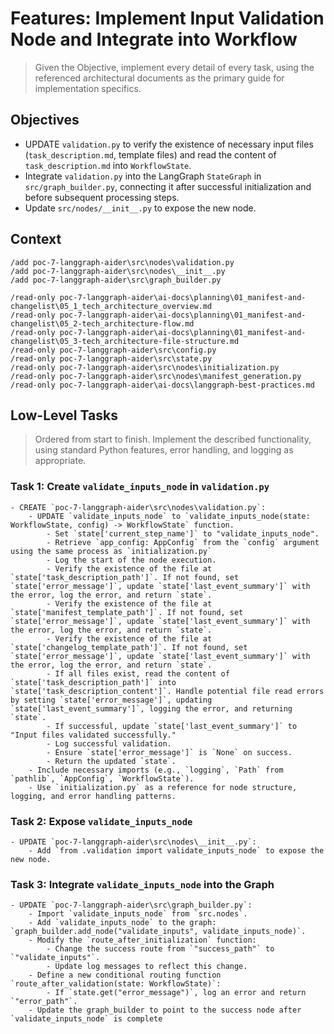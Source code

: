 # Features: Implement Input Validation Node and Integrate into Workflow

> Given the Objective, implement every detail of every task, using the referenced architectural documents as the primary guide for implementation specifics.

## Objectives

- UPDATE `validation.py` to verify the existence of necessary input files (`task_description.md`, template files) and read the content of `task_description.md` into `WorkflowState`.
- Integrate `validation.py` into the LangGraph `StateGraph` in `src/graph_builder.py`, connecting it after successful initialization and before subsequent processing steps.
- Update `src/nodes/__init__.py` to expose the new node.

## Context
```
/add poc-7-langgraph-aider\src\nodes\validation.py
/add poc-7-langgraph-aider\src\nodes\__init__.py
/add poc-7-langgraph-aider\src\graph_builder.py

/read-only poc-7-langgraph-aider\ai-docs\planning\01_manifest-and-changelist\05_1_tech_architecture_overview.md
/read-only poc-7-langgraph-aider\ai-docs\planning\01_manifest-and-changelist\05_2-tech_architecture-flow.md
/read-only poc-7-langgraph-aider\ai-docs\planning\01_manifest-and-changelist\05_3-tech_architecture-file-structure.md
/read-only poc-7-langgraph-aider\src\config.py
/read-only poc-7-langgraph-aider\src\state.py
/read-only poc-7-langgraph-aider\src\nodes\initialization.py
/read-only poc-7-langgraph-aider\src\nodes\manifest_generation.py
/read-only poc-7-langgraph-aider\ai-docs\langgraph-best-practices.md
```

## Low-Level Tasks
> Ordered from start to finish. Implement the described functionality, using standard Python features, error handling, and logging as appropriate.

### Task 1: Create `validate_inputs_node` in `validation.py`
```
- CREATE `poc-7-langgraph-aider\src\nodes\validation.py`:
    - UPDATE `validate_inputs_node` to `validate_inputs_node(state: WorkflowState, config) -> WorkflowState` function.
        - Set `state['current_step_name']` to "validate_inputs_node".
        - Retrieve `app_config: AppConfig` from the `config` argument using the same process as `initialization.py`
        - Log the start of the node execution.
        - Verify the existence of the file at `state['task_description_path']`. If not found, set `state['error_message']`, update `state['last_event_summary']` with the error, log the error, and return `state`.
        - Verify the existence of the file at `state['manifest_template_path']`. If not found, set `state['error_message']`, update `state['last_event_summary']` with the error, log the error, and return `state`.
        - Verify the existence of the file at `state['changelog_template_path']`. If not found, set `state['error_message']`, update `state['last_event_summary']` with the error, log the error, and return `state`.
        - If all files exist, read the content of `state['task_description_path']` into `state['task_description_content']`. Handle potential file read errors by setting `state['error_message']`, updating `state['last_event_summary']`, logging the error, and returning `state`.
        - If successful, update `state['last_event_summary']` to "Input files validated successfully."
        - Log successful validation.
        - Ensure `state['error_message']` is `None` on success.
        - Return the updated `state`.
    - Include necessary imports (e.g., `logging`, `Path` from `pathlib`, `AppConfig`, `WorkflowState`).
    - Use `initialization.py` as a reference for node structure, logging, and error handling patterns.
```

### Task 2: Expose `validate_inputs_node`
```
- UPDATE `poc-7-langgraph-aider\src\nodes\__init__.py`:
    - Add `from .validation import validate_inputs_node` to expose the new node.
```

### Task 3: Integrate `validate_inputs_node` into the Graph
```
- UPDATE `poc-7-langgraph-aider\src\graph_builder.py`:
    - Import `validate_inputs_node` from `src.nodes`.
    - Add `validate_inputs_node` to the graph: `graph_builder.add_node("validate_inputs", validate_inputs_node)`.
    - Modify the `route_after_initialization` function:
        - Change the success route from `"success_path"` to `"validate_inputs"`.
        - Update log messages to reflect this change.
    - Define a new conditional routing function `route_after_validation(state: WorkflowState)`:
        - If `state.get("error_message")`, log an error and return `"error_path"`.
    - Update the graph_builder to point to the success node after `validate_inputs_node` is complete
```
